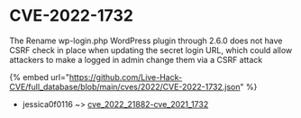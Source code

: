 # CVE-2022-1732

The Rename wp-login.php WordPress plugin through 2.6.0 does not have CSRF check in place when updating the secret login URL, which could allow attackers to make a logged in admin change them via a CSRF attack

{% embed url="https://github.com/Live-Hack-CVE/full_database/blob/main/cves/2022/CVE-2022-1732.json" %}


* jessica0f0116 ~> [cve_2022_21882-cve_2021_1732](https://zeste.alice-snow.ru/2022/database/cve-2022-1732/cve_2022_21882-cve_2021_1732-jessica0f0116)